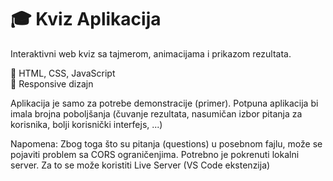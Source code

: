 # 🎓 Kviz Aplikacija
Interaktivni web kviz sa tajmerom, animacijama i prikazom rezultata.

🔹 HTML, CSS, JavaScript  
🔹 Responsive dizajn  

Aplikacija je samo za potrebe demonstracije (primer). Potpuna aplikacija bi imala brojna poboljšanja (čuvanje rezultata, nasumičan izbor pitanja za korisnika, bolji korisnički interfejs, ...)  

Napomena: Zbog toga što su pitanja (questions) u posebnom fajlu, može se pojaviti problem sa CORS ograničenjima. Potrebno je pokrenuti lokalni server. Za to se može koristiti Live Server (VS Code ekstenzija)

